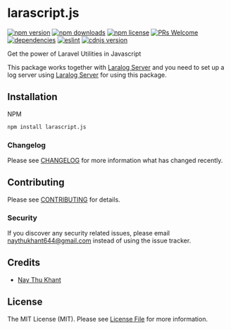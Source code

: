 # larascript.js

[![npm version](https://img.shields.io/npm/v/larascript.js.svg?style=flat-square)](https://github.com/naythukhant/larascript.js)
[![npm downloads](https://img.shields.io/npm/dm/larascript.js.svg?style=flat-square)](https://github.com/naythukhant/larascript.js)
[![npm license](https://img.shields.io/npm/l/larascript.js.svg?style=flat-square)](https://github.com/naythukhant/larascript.js)
[![PRs Welcome](https://img.shields.io/badge/PRs-welcome-brightgreen.svg?style=flat-square)](http://makeapullrequest.com)
[![dependencies](https://img.shields.io/badge/dependencies-none-brightgreen.svg?style=flat-square)](https://github.com/ecrmnn/collect.js/blob/master/package.json)
[![eslint](https://img.shields.io/badge/code_style-airbnb-blue.svg?style=flat-square)](https://github.com/airbnb/javascript)
[![cdnjs version](https://img.shields.io/cdnjs/v/larascript.js.svg?style=flat-square)](https://cdnjs.com/libraries/collect.js)

Get the power of Laravel Utilities in Javascript

This package works together with [Laralog Server](https://github.com/naythukhant/laralog) and you need to set up a log server using 
[Laralog Server](https://github.com/naythukhant/laralog) for using this package.


## Installation

NPM

```bash
npm install larascript.js
```

### Changelog

Please see [CHANGELOG](CHANGELOG.md) for more information what has changed recently.

## Contributing

Please see [CONTRIBUTING](CONTRIBUTING.md) for details.

### Security

If you discover any security related issues, please email naythukhant644@gmail.com instead of using the issue tracker.

## Credits

- [Nay Thu Khant](https://github.com/naythukhant)

## License

The MIT License (MIT). Please see [License File](LICENSE.md) for more information.
